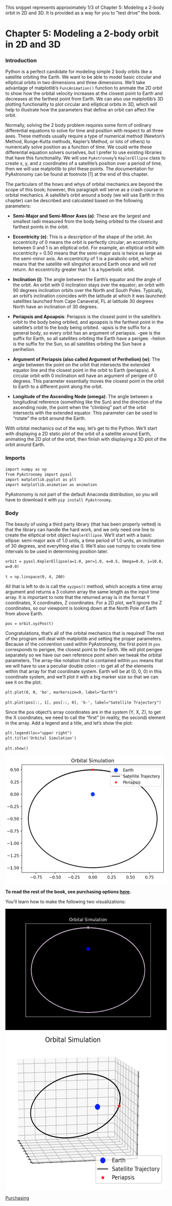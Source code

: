 This snippet represents approximately 1/3 of Chapter 5: Modeling a 2-body orbit in 2D and 3D. It is provided as a way for you to "test drive" the book.

# Chapter 5: Modeling a 2-body orbit in 2D and 3D

### Introduction

Python is a perfect candidate for modeling simple 2 body orbits like a satellite orbiting the Earth. We want to be able to model basic circular and elliptical orbits in two dimensions and three dimensions. We’ll take advantage of matplotlib’s `FuncAnimation()` function to animate the 2D orbit to show how the orbital velocity increases at the closest point to Earth and decreases at the farthest point from Earth. We can also use matplotlib’s 3D plotting functionality to plot circular and elliptical orbits in 3D, which will help to illustrate how the parameters that define an orbit can affect the orbit.


Normally, solving the 2 body problem requires some form of ordinary differential equations to solve for time and position with respect to all three axes. These methods usually require a type of numerical method (Newton’s Method, Runge-Kutta methods, Kepler’s Method, or lots of others) to numerically solve position as a function of time. We could write these differential equation solvers ourselves, but I prefer to use existing libraries that have this functionality. We will use `PyAstronomy`’s `KeplerEllipse` class to create x, y, and z coordinates of a satellite’s position over a period of time, then we will use matplotlib to plot these points. The documentation for PyAstronomy can be found at footnote [1] at the end of this chapter.


The particulars of the hows and whys of orbital mechanics are beyond the scope of this book; however, this paragraph will serve as a crash course in orbital mechanics. A satellite’s orbit around a body (we will use Earth in this chapter) can be described and calculated based on the following parameters:

* **Semi-Major and Semi-Minor Axes (a)**: These are the largest and smallest radii measured from the body being orbited to the closest and farthest points in the orbit. 

*	**Eccentricity (e)**: This is a description of the shape of the orbit. An eccentricity of 0 means the orbit is perfectly circular; an eccentricity between 0 and 1 is an elliptical orbit. For example, an elliptical orbit with eccentricity = 0.50 means that the semi-major axis is twice as large as the semi-minor axis. An eccentricity of 1 is a parabolic orbit, which means that the satellite will slingshot around Earth once and will not return. An eccentricity greater than 1 is a hyperbolic orbit.

*	**Inclination (i)**: The angle between the Earth’s equator and the angle of the orbit. An orbit with 0 inclination stays over the equator; an orbit with 90 degrees inclination orbits over the North and South Poles. Typically, an orbit’s inclination coincides with the latitude at which it was launched: satellites launched from Cape Canaveral, FL at latitude 30 degrees North have an inclination of 30 degrees. 

*	**Periapsis and Apoapsis**: Periapsis is the closest point in the satellite’s orbit to the body being orbited, and apoapsis is the farthest point in the satellite’s orbit to the body being orbited. -apsis is the suffix for a general body, so every orbit has an argument of periapsis. -gee is the suffix for Earth, so all satellites orbiting the Earth have a perigee. -helion is the suffix for the Sun, so all satellites orbiting the Sun have a perihelion.

*	**Argument of Periapsis (also called Argument of Perihelion) (w)**: The angle between the point on the orbit that intersects the extended equator line and the closest point in the orbit to Earth (periapsis). A circular orbit with 0 inclination will have an argument of perigee of 0 degrees. This parameter essentially moves the closest point in the orbit to Earth to a different point along the orbit. 

*	**Longitude of the Ascending Node (omega)**:  The angle between a longitudinal reference (something like the Sun) and the direction of the ascending node, the point when the “climbing” part of the orbit intersects with the extended equator. This parameter can be used to “rotate” the orbit around the Earth.

With orbital mechanics out of the way, let’s get to the Python. We’ll start with displaying a 2D static plot of the orbit of a satellite around Earth, animating the 2D plot of the orbit, then finish with displaying a 3D plot of the orbit around Earth.

### Imports
````
import numpy as np
from PyAstronomy import pyasl
import matplotlib.pyplot as plt
import matplotlib.animation as animation
````

PyAstronomy is not part of the default Anaconda distribution, so you will have to download it with `pip install PyAstronomy`.


### Body

The beauty of using a third party library (that has been properly vetted) is that the library can handle the hard work, and we only need one line to create the elliptical orbit object `KeplerEllipse`. We’ll start with a basic ellipse: semi-major axis of 1.0 units, a time period of 1.0 units, an inclination of 30 degrees, and everything else 0. We’ll also use numpy to create time intervals to be used in determining position later.

````
orbit = pyasl.KeplerEllipse(a=1.0, per=1.0, e=0.5, Omega=0.0, i=10.0, w=0.0)

t = np.linspace(0, 4, 200)
````

All that is left to do is call the `xyzpos()` method, which accepts a time array argument and returns a 3 column array the same length as the input time array. It is important to note that the returned array is in the format Y coordinates, X coordinates, Z coordinates. For a 2D plot, we’ll ignore the Z coordinates, so our viewpoint is looking down at the North Pole of Earth from above Earth.

````
pos = orbit.xyzPos(t)
````

Congratulations, that’s all of the orbital mechanics that is required! The rest of the program will deal with matplotlib and setting the proper parameters. Because of the convention used within PyAstronomy, the first point in `pos` corresponds to perigee, the closest point to the Earth. We will plot perigee separately so we have our own reference point when we tweak the orbital parameters. The array-like notation that is contained within `pos` means that we will have to use a peculiar double colon `∷` to get all of the elements within that array for that coordinate system. Earth will be at (0, 0, 0) in this coordinate system, and we’ll plot it with a big marker size so that we can see it on the plot. 

````
plt.plot(0, 0, 'bo', markersize=9, label="Earth")

plt.plot(pos[::, 1], pos[::, 0], 'k-', label="Satellite Trajectory")
````
Since the pos object’s array coordinates are in the system (Y, X, Z), to get the X coordinates, we need to call the “first” (in reality, the second) element in the array. Add a legend and a title, and let’s show the plot:
````
plt.legend(loc="upper right")
plt.title('Orbital Simulation')

plt.show()
````

<img src="https://raw.githubusercontent.com/pymae/pymae.github.io/master/files/2d_space.png" alt="2D space plot" width="514px" height="400px">

**To read the rest of the book, see purchasing options [here](https://pymae.github.io/buy.html).**

You'll learn how to make the following two visualizations:

<img src="https://raw.githubusercontent.com/pymae/pymae.github.io/master/files/space.gif" alt="animated space gif">

<img src="https://raw.githubusercontent.com/pymae/pymae.github.io/master/files/3d_space.png" alt="3D space plot" width="564px" height="495px">

<a href="https://pymae.github.io/buy.html" class="button">Purchasing</a>
